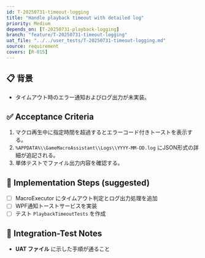 ```yaml
---
id: T-20250731-timeout-logging
title: "Handle playback timeout with detailed log"
priority: Medium
depends_on: [T-20250731-playback-logging]
branch: "feature/T-20250731-timeout-logging"
uat_file: "../../user_tests/T-20250731-timeout-logging.md"
source: requirement
covers: [R-015]
---
```


## 📋 背景
- タイムアウト時のエラー通知およびログ出力が未実装。

## ✅ Acceptance Criteria
1. マクロ再生中に指定時間を超過するとエラーコード付きトーストを表示する。
2. `%APPDATA%\\GameMacroAssistant\\Logs\\YYYY-MM-DD.log` にJSON形式の詳細が追記される。
3. 単体テストでファイル出力内容を確認する。

## 🔧 Implementation Steps (suggested)
- [ ] MacroExecutor にタイムアウト判定とログ出力処理を追加
- [ ] WPF通知トーストサービスを実装
- [ ] テスト `PlaybackTimeoutTests` を作成

## 🧪 Integration-Test Notes
- **UAT ファイル** に示した手順が通ること
